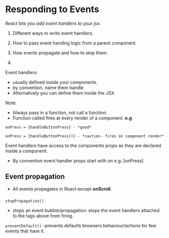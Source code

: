 # Responding to Events
*React lets you add event handlers to your jsx.*

1. Different ways to write event handlers.
2. How to pass event handlng logic from a parent component.
3. How events propagate and how to stop them.

1.
Event handlers: 
- usually defined inside your components.
- by convention, name them handle<followed by the event handled>
- Alternatively you can define them inside the JSX.

Note:
- Always pass in a function, not call a function.
- Function called fires at every render of a component.
**e.g**
```
onPress = {handleButtonPress} - *good*
```
```
onPress = {handleButtonPress()} - *caution- fires on component render*
```

Event handlers have access to the components props as they are declared inside a component.

- By convention event handler props start with on<followed by capital letter> e.g: [onPress]

## Event propagation
- All events propagates in React except **onScroll**.

###
```stopPropagation()```
- stops an event bubble/propagation: stops the event handlers attached to the tags above from firing.

```preventDefault()```
-prevents defaults browsers behaviour/actions for few events that have it.
